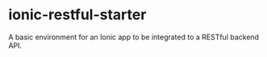 # ionic-restful-starter
A basic environment for an Ionic app to be integrated to a RESTful backend API.
